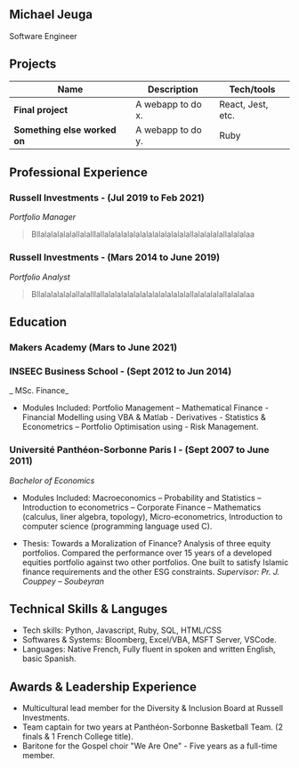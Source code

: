 ## Michael Jeuga

Software Engineer

## Projects

| Name                         | Description       | Tech/tools        |
| ---------------------------- | ----------------- | ----------------- |
| **Final project**            | A webapp to do x. | React, Jest, etc. |
| **Something else worked on** | A webapp to do y. | Ruby              |

## Professional Experience

### Russell Investments - (Jul 2019 to Feb 2021)
_Portfolio Manager_

>Bllalalalalalallalalllallalalalalalalalalalalalalalallalalalalallalalalaa



### Russell Investments -  (Mars 2014 to June 2019)
_Portfolio Analyst_

>Bllalalalalalallalalllallalalalalalalalalalalalalalallalalalalallalalalaa




## Education

### Makers Academy (Mars to June 2021)

### INSEEC Business School - (Sept 2012 to Jun 2014)
_ MSc. Finance_

* Modules Included: Portfolio Management – Mathematical Finance - Financial Modelling using VBA & Matlab -
      Derivatives - Statistics & Econometrics – Portfolio Optimisation using - Risk Management.



### Université Panthéon-Sorbonne Paris I - (Sept 2007 to June 2011)
 _Bachelor of Economics_

* Modules Included: Macroeconomics – Probability and Statistics – Introduction to econometrics – Corporate Finance – 
Mathematics (calculus, liner algebra, topology), Micro-econometrics, Introduction to computer science (programming language used C).


* Thesis: Towards a Moralization of Finance?
      Analysis of three equity portfolios. 
      Compared the performance over 15 years of a developed equities portfolio against two other portfolios. 
      One built to satisfy Islamic finance requirements and the other ESG constraints. 
     _Supervisor: Pr. J. Couppey – Soubeyran_


## Technical Skills & Languges

 * Tech skills: Python, Javascript, Ruby, SQL, HTML/CSS
 * Softwares & Systems: Bloomberg, Excel/VBA, MSFT Server, VSCode.
 * Languages: Native French, Fully fluent in spoken and written English, basic Spanish.

## Awards & Leadership Experience
 
 * Multicultural lead member for the Diversity & Inclusion Board at Russell Investments.
 * Team captain for two years at Panthéon-Sorbonne Basketball Team. (2 finals & 1 French College title).
 * Baritone for the Gospel choir "We Are One" - Five years as a full-time member.
